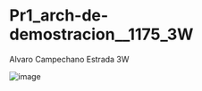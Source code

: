 # Pr1_arch-de-demostracion__1175_3W
Alvaro Campechano Estrada 3W

![image](https://github.com/user-attachments/assets/e0850b7d-c8d1-4d50-b92d-2417858b1d14)

